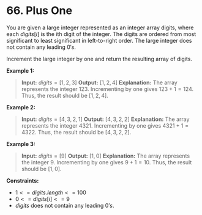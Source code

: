 # 66. Plus One

You are given a large integer represented as an integer array digits, where each $digits[i]$ is the ith digit of the integer. The digits are ordered from most significant to least significant in left-to-right order. The large integer does not contain any leading $0's.$

Increment the large integer by one and return the resulting array of digits.

**Example 1:**

> **Input:** $digits = [1,2,3]$
> **Output:** $[1,2,4]$
> **Explanation:** The array represents the integer $123.$
> Incrementing by one gives $123 + 1 = 124.$
> Thus, the result should be $[1,2,4].$

**Example 2:**

> **Input:** $digits = [4,3,2,1]$
> **Output:** $[4,3,2,2]$
> **Explanation:** The array represents the integer $4321.$
> Incrementing by one gives $4321 + 1 = 4322.$
> Thus, the result should be $[4,3,2,2].$

**Example 3:**

> **Input:** $digits = [9]$
> **Output:** $[1,0]$
> **Explanation:** The array represents the integer $9.$
> Incrementing by one gives $9 + 1 = 10.$
> Thus, the result should be $[1,0].$

**Constraints:**

- $1 <= digits.length <= 100$
- $0 <= digits[i] <= 9$
- $digits$ does not contain any leading $0's$.
